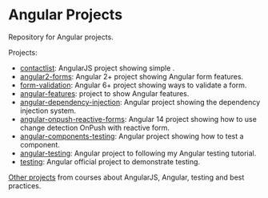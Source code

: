 # Angular Projects

Repository for Angular projects.

Projects:

* [contactlist](./contactlist/): AngularJS project showing simple .
* [angular2-forms](./angular2-forms/): Angular 2+ project showing Angular form features.
* [form-validation](./form-validation/): Angular 6+ project showing ways to validate a form.
* [angular-features](./angular-features/): project to show Angular features.
* [angular-dependency-injection](./angular-dependency-injection/]): Angular project showing the dependency injection system.
* [angular-onpush-reactive-forms](./angular-onpush-reactive-forms/): Angular 14 project showing how to use change detection OnPush with reactive form.
* [angular-components-testing](./angular-components-testing/): Angular project showing how to test a component.
* [angular-testing](./angular-testing/): Angular project to following my Angular testing tutorial.
* [testing](./testing/): Angular official project to demonstrate testing.

[Other projects](https://github.com/wesleyegberto/courses-projects/tree/master/frontend/angular) from courses about AngularJS, Angular, testing and best practices.

